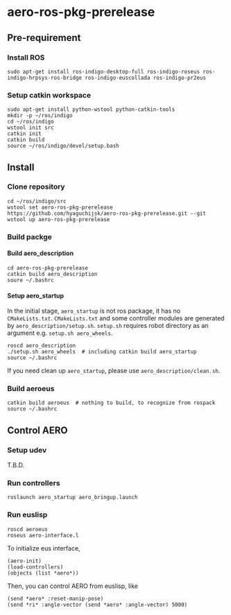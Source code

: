 # aero-ros-pkg-prerelease

## Pre-requirement

### Install ROS

```
sudo apt-get install ros-indigo-desktop-full ros-indigo-roseus ros-indigo-hrpsys-ros-bridge ros-indigo-euscollada ros-indigo-pr2eus
```

### Setup catkin workspace

```
sudo apt-get install python-wstool python-catkin-tools
mkdir -p ~/ros/indigo
cd ~/ros/indigo
wstool init src
catkin init
catkin build
source ~/ros/indigo/devel/setup.bash
```

## Install

### Clone repository

```
cd ~/ros/indigo/src
wstool set aero-ros-pkg-prerelease https://github.com/hyaguchijsk/aero-ros-pkg-prerelease.git --git
wstool up aero-ros-pkg-prerelease
```

### Build packge

#### Build aero_description

```
cd aero-ros-pkg-prerelease
catkin build aero_description
soure ~/.bashrc
```

#### Setup aero_startup

In the initial stage, `aero_startup` is not ros package, it has no `CMakeLists.txt`.
`CMakeLists.txt` and some controller modules are generated by `aero_description/setup.sh`.
`setup.sh` requires robot directory as an argument e.g. `setup.sh aero_wheels`.

```
roscd aero_description
./setup.sh aero_wheels  # including catkin build aero_startup
source ~/.bashrc
```

If you need clean up `aero_startup`, please use `aero_description/clean.sh`.

### Build aeroeus

```
catkin build aeroeus  # nothing to build, to recognize from rospack
source ~/.bashrc
```

## Control AERO

### Setup udev

T.B.D.

### Run controllers

```
roslaunch aero_startup aero_bringup.launch
```

### Run euslisp

```
roscd aeroeus
roseus aero-interface.l
```

To initialize eus interface,

```
(aero-init)
(load-controllers)
(objects (list *aero*))
```

Then, you can control AERO from euslisp, like

```
(send *aero* :reset-manip-pose)
(send *ri* :angle-vector (send *aero* :angle-vector) 5000)
```
